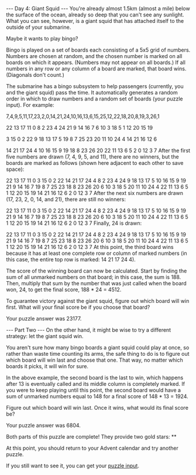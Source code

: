 --- Day 4: Giant Squid ---
You're already almost 1.5km (almost a mile) below the surface of the ocean, already so deep that you can't see any sunlight. What you can see, however, is a giant squid that has attached itself to the outside of your submarine.

Maybe it wants to play bingo?

Bingo is played on a set of boards each consisting of a 5x5 grid of numbers. Numbers are chosen at random, and the chosen number is marked on all boards on which it appears. (Numbers may not appear on all boards.) If all numbers in any row or any column of a board are marked, that board wins. (Diagonals don't count.)

The submarine has a bingo subsystem to help passengers (currently, you and the giant squid) pass the time. It automatically generates a random order in which to draw numbers and a random set of boards (your puzzle input). For example:

7,4,9,5,11,17,23,2,0,14,21,24,10,16,13,6,15,25,12,22,18,20,8,19,3,26,1

22 13 17 11  0
 8  2 23  4 24
21  9 14 16  7
 6 10  3 18  5
 1 12 20 15 19

 3 15  0  2 22
 9 18 13 17  5
19  8  7 25 23
20 11 10 24  4
14 21 16 12  6

14 21 17 24  4
10 16 15  9 19
18  8 23 26 20
22 11 13  6  5
 2  0 12  3  7
After the first five numbers are drawn (7, 4, 9, 5, and 11), there are no winners, but the boards are marked as follows (shown here adjacent to each other to save space):

22 13 17 11  0         3 15  0  2 22        14 21 17 24  4
 8  2 23  4 24         9 18 13 17  5        10 16 15  9 19
21  9 14 16  7        19  8  7 25 23        18  8 23 26 20
 6 10  3 18  5        20 11 10 24  4        22 11 13  6  5
 1 12 20 15 19        14 21 16 12  6         2  0 12  3  7
After the next six numbers are drawn (17, 23, 2, 0, 14, and 21), there are still no winners:

22 13 17 11  0         3 15  0  2 22        14 21 17 24  4
 8  2 23  4 24         9 18 13 17  5        10 16 15  9 19
21  9 14 16  7        19  8  7 25 23        18  8 23 26 20
 6 10  3 18  5        20 11 10 24  4        22 11 13  6  5
 1 12 20 15 19        14 21 16 12  6         2  0 12  3  7
Finally, 24 is drawn:

22 13 17 11  0         3 15  0  2 22        14 21 17 24  4
 8  2 23  4 24         9 18 13 17  5        10 16 15  9 19
21  9 14 16  7        19  8  7 25 23        18  8 23 26 20
 6 10  3 18  5        20 11 10 24  4        22 11 13  6  5
 1 12 20 15 19        14 21 16 12  6         2  0 12  3  7
At this point, the third board wins because it has at least one complete row or column of marked numbers (in this case, the entire top row is marked: 14 21 17 24 4).

The score of the winning board can now be calculated. Start by finding the sum of all unmarked numbers on that board; in this case, the sum is 188. Then, multiply that sum by the number that was just called when the board won, 24, to get the final score, 188 * 24 = 4512.

To guarantee victory against the giant squid, figure out which board will win first. What will your final score be if you choose that board?

Your puzzle answer was 23177.

--- Part Two ---
On the other hand, it might be wise to try a different strategy: let the giant squid win.

You aren't sure how many bingo boards a giant squid could play at once, so rather than waste time counting its arms, the safe thing to do is to figure out which board will win last and choose that one. That way, no matter which boards it picks, it will win for sure.

In the above example, the second board is the last to win, which happens after 13 is eventually called and its middle column is completely marked. If you were to keep playing until this point, the second board would have a sum of unmarked numbers equal to 148 for a final score of 148 * 13 = 1924.

Figure out which board will win last. Once it wins, what would its final score be?

Your puzzle answer was 6804.

Both parts of this puzzle are complete! They provide two gold stars: **

At this point, you should return to your Advent calendar and try another puzzle.

If you still want to see it, you can get your [puzzle input](https://adventofcode.com/2021/day/4/input).
